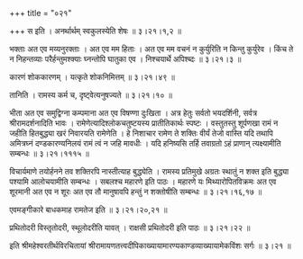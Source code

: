 +++
title = "०२१"

+++
स इति । अनर्थार्थम् स्वकुलस्येति शेषः  ॥  ३।२१।१,२  ॥   

  

भक्ताः अत एव मय्यनुरक्ताः । अत एव मम हिताः । अत एव मम वचनं न कुर्युरिति न किन्तु कुर्युरेव । किंच ते न निहन्तव्याः परैर्हन्तुमश्क्याः घ्नन्तोपि घातुका एव । निश्चयार्थे अपिश्ब्दः  ॥  ३।२१।३  ॥   

  

कारणं शोककारणम् । यत्कृते शोकनिमित्तम्  ॥  ३।२१।४९  ॥   

  

तानिति । रामस्य कर्म च, दृष्ट्वेत्यनुषज्यते  ॥  ३।२१।१०  ॥   

  

भीता अत एव समुद्विग्ना कम्पमाना अत एव विषण्णा दुःखिता । अत्र हेतुः सर्वतो भयदर्शिनी, सर्वत्र श्रीरामदर्शनादिति भावः । रामेणेत्यादिश्लोकचतुष्टयस्य प्रातीतिकार्थः स्पष्टः । वस्तुतस्तु शूर्पणखा रामं न जहीति हितबुद्ध्या खरं निवारयति रामेणेति । हे निशाचार रामेण ते शक्तिः वीर्यं तेजो वास्ति यदि तथापि अमित्रघ्नं दण्डकारण्यनिलयं रामं त्वं न जहि मावधीः । यदि हनिष्यसि तर्हि तवाग्रतो ऽहं प्राणान् त्यक्ष्यामीति सम्बन्धः  ॥  ३।२१।१११५  ॥   

  

विचार्यमाणे तयोर्हनने तव शक्तिरपि नास्तीत्याह बुद्ध्येति । रामस्य प्रतिमुखे अग्रतः स्थातुं न शक्त इति बुद्ध्या पश्यामि आलोचयामीति सम्बन्धः । सबलश्च महारणे इति पाठः । महारणे यः मिथ्यारोपितविक्रमः अत एव शूरमानी अत एव न शूरः अत एव तौ मानुषावपि हन्तुं न शक्तोषीति सम्बन्धः  ॥  ३।२१।१६,१७  ॥   

  

एवमङ्गीकारे बाधकमाह रामतेज इति  ॥  ३।२१।२०,२१  ॥   

  

प्रथितोदरी विस्तृतोदरी, स्थूलोदरीति यावत् । राक्षसी प्रथितोदरी इति पाठः  ॥  ३।२१।२२  ॥   

  

इति श्रीमहेश्वरतीर्थविरचितायां श्रीरामायणतत्त्वदीपिकाख्यायामारण्यकाण्डव्याख्यायामेकविंशः सर्गः  ॥  ३।२१  ॥   

  

